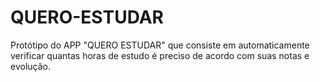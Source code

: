 # QUERO-ESTUDAR
Protótipo do APP "QUERO ESTUDAR" que consiste em automaticamente verificar quantas horas de estudo é preciso de acordo com suas notas e evolução.
